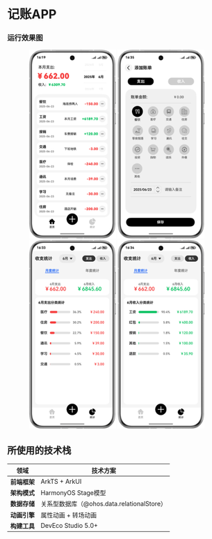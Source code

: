 # 记账APP

### 运行效果图

<div align="center">
  <img src="screenshots/1.png" width="200" alt="主界面"/>
  <img src="screenshots/2.png" width="200" alt="记账界面"/>
  <img src="screenshots/3.png" width="200" alt="统计图表"/>
  <img src="screenshots/4.png" width="200" alt="分类管理"/>
</div>


## 所使用的技术栈

| 领域         | 技术方案                                   |
| ------------ | ------------------------------------------ |
| **前端框架** | ArkTS + ArkUI                              |
| **架构模式** | HarmonyOS Stage模型                        |
| **数据存储** | 关系型数据库（@ohos.data.relationalStore） |
| **动画引擎** | 属性动画 + 转场动画                        |
| **构建工具** | DevEco Studio 5.0+                         |
